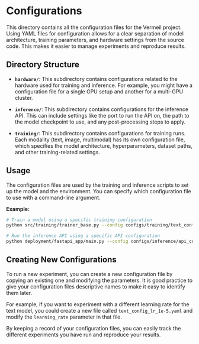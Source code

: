 # Configurations

This directory contains all the configuration files for the Vermeil project. Using YAML files for configuration allows for a clear separation of model architecture, training parameters, and hardware settings from the source code. This makes it easier to manage experiments and reproduce results.

## Directory Structure

-   **`hardware/`**: This subdirectory contains configurations related to the hardware used for training and inference. For example, you might have a configuration file for a single GPU setup and another for a multi-GPU cluster.

-   **`inference/`**: This subdirectory contains configurations for the inference API. This can include settings like the port to run the API on, the path to the model checkpoint to use, and any post-processing steps to apply.

-   **`training/`**: This subdirectory contains configurations for training runs. Each modality (text, image, multimodal) has its own configuration file, which specifies the model architecture, hyperparameters, dataset paths, and other training-related settings.

## Usage

The configuration files are used by the training and inference scripts to set up the model and the environment. You can specify which configuration file to use with a command-line argument.

**Example:**

```bash
# Train a model using a specific training configuration
python src/training/trainer_base.py --config configs/training/text_config.yaml

# Run the inference API using a specific API configuration
python deployment/fastapi_app/main.py --config configs/inference/api_config.yaml
```

## Creating New Configurations

To run a new experiment, you can create a new configuration file by copying an existing one and modifying the parameters. It is good practice to give your configuration files descriptive names to make it easy to identify them later.

For example, if you want to experiment with a different learning rate for the text model, you could create a new file called `text_config_lr_1e-5.yaml` and modify the `learning_rate` parameter in that file.

By keeping a record of your configuration files, you can easily track the different experiments you have run and reproduce your results.
